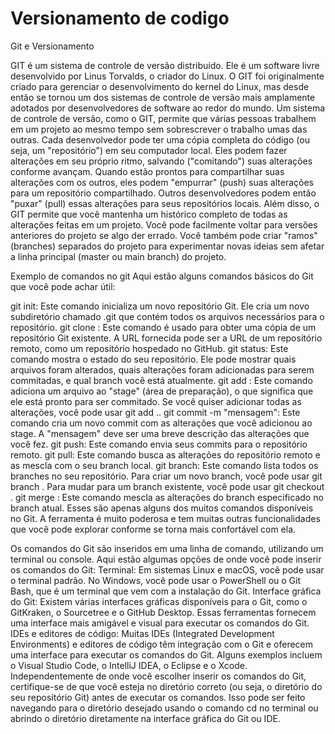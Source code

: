 # Versionamento de codigo
Git e Versionamento

GIT é um sistema de controle de versão distribuído. Ele é um software livre desenvolvido por Linus Torvalds, o criador do Linux. O GIT foi originalmente criado para gerenciar o desenvolvimento do kernel do Linux, mas desde então se tornou um dos sistemas de controle de versão mais amplamente adotados por desenvolvedores de software ao redor do mundo.
Um sistema de controle de versão, como o GIT, permite que várias pessoas trabalhem em um projeto ao mesmo tempo sem sobrescrever o trabalho umas das outras. Cada desenvolvedor pode ter uma cópia completa do código (ou seja, um "repositório") em seu computador local. Eles podem fazer alterações em seu próprio ritmo, salvando ("comitando") suas alterações conforme avançam.
Quando estão prontos para compartilhar suas alterações com os outros, eles podem "empurrar" (push) suas alterações para um repositório compartilhado. Outros desenvolvedores podem então "puxar" (pull) essas alterações para seus repositórios locais.
Além disso, o GIT permite que você mantenha um histórico completo de todas as alterações feitas em um projeto. Você pode facilmente voltar para versões anteriores do projeto se algo der errado. Você também pode criar "ramos" (branches) separados do projeto para experimentar novas ideias sem afetar a linha principal (master ou main branch) do projeto.


Exemplo de comandos no git
Aqui estão alguns comandos básicos do Git que você pode achar útil:

git init: Este comando inicializa um novo repositório Git. Ele cria um novo subdiretório chamado .git que contém todos os arquivos necessários para o repositório.
git clone <url>: Este comando é usado para obter uma cópia de um repositório Git existente. A URL fornecida pode ser a URL de um repositório remoto, como um repositório hospedado no GitHub.
git status: Este comando mostra o estado do seu repositório. Ele pode mostrar quais arquivos foram alterados, quais alterações foram adicionadas para serem commitadas, e qual branch você está atualmente.
git add <arquivo>: Este comando adiciona um arquivo ao "stage" (área de preparação), o que significa que ele está pronto para ser commitado. Se você quiser adicionar todas as alterações, você pode usar git add ..
git commit -m "mensagem": Este comando cria um novo commit com as alterações que você adicionou ao stage. A "mensagem" deve ser uma breve descrição das alterações que você fez.
git push: Este comando envia seus commits para o repositório remoto.
git pull: Este comando busca as alterações do repositório remoto e as mescla com o seu branch local.
git branch: Este comando lista todos os branches no seu repositório. Para criar um novo branch, você pode usar git branch <nome-do-branch>. Para mudar para um branch existente, você pode usar git checkout <nome-do-branch>.
git merge <nome-do-branch>: Este comando mescla as alterações do branch especificado no branch atual.
Esses são apenas alguns dos muitos comandos disponíveis no Git. A ferramenta é muito poderosa e tem muitas outras funcionalidades que você pode explorar conforme se torna mais confortável com ela.

  
  Os comandos do Git são inseridos em uma linha de comando, utilizando um terminal ou console. Aqui estão algumas opções de onde você pode inserir os comandos do Git:
Terminal: Em sistemas Linux e macOS, você pode usar o terminal padrão. No Windows, você pode usar o PowerShell ou o Git Bash, que é um terminal que vem com a instalação do Git.
Interface gráfica do Git: Existem várias interfaces gráficas disponíveis para o Git, como o GitKraken, o Sourcetree e o GitHub Desktop. Essas ferramentas fornecem uma interface mais amigável e visual para executar os comandos do Git.
IDEs e editores de código: Muitas IDEs (Integrated Development Environments) e editores de código têm integração com o Git e oferecem uma interface para executar os comandos do Git. Alguns exemplos incluem o Visual Studio Code, o IntelliJ IDEA, o Eclipse e o Xcode.
Independentemente de onde você escolher inserir os comandos do Git, certifique-se de que você esteja no diretório correto (ou seja, o diretório do seu repositório Git) antes de executar os comandos. Isso pode ser feito navegando para o diretório desejado usando o comando cd no terminal ou abrindo o diretório diretamente na interface gráfica do Git ou IDE.
